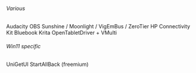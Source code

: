 ###### Various
Audacity
OBS
Sunshine / Moonlight / VigEmBus / ZeroTier
HP Connectivity Kit
Bluebook
Krita
OpenTabletDriver + VMulti

###### Win11 specific
UniGetUI
StartAllBack (freemium)
